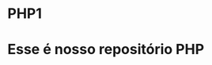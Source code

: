 # PHP1
<!DOCTYPE html>
<html>
  <head>
    <meta charset = "UTF-8">
    <meta name="viewport" content="width=device-width, inicial-scale=1.0">
    <title>Exercício PHP</title>
  </head>
  <body>
    <h1>Esse é nosso repositório PHP</h1>
  </body>
</html>
